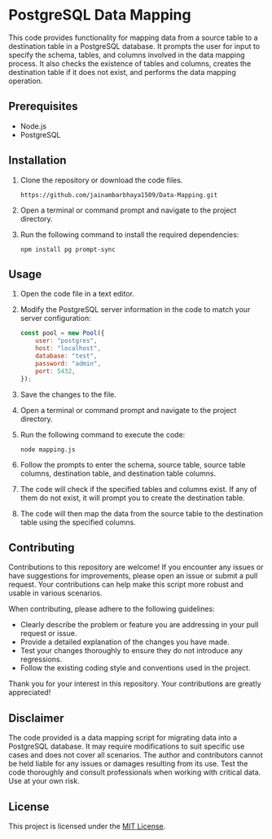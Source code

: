 # PostgreSQL Data Mapping
This code provides functionality for mapping data from a source table to a destination table in a PostgreSQL database. It prompts the user for input to specify the schema, tables, and columns involved in the data mapping process. It also checks the existence of tables and columns, creates the destination table if it does not exist, and performs the data mapping operation.

## Prerequisites
- Node.js
- PostgreSQL

## Installation
1. Clone the repository or download the code files.
    ```
    https://github.com/jainambarbhaya1509/Data-Mapping.git
    ```

2. Open a terminal or command prompt and navigate to the project directory.

3. Run the following command to install the required dependencies:
    ```
    npm install pg prompt-sync
    ```

## Usage
1. Open the code file in a text editor.

2. Modify the PostgreSQL server information in the code to match your server configuration:
    ```javascript
    const pool = new Pool({
        user: "postgres",
        host: "localhost",
        database: "test",
        password: "admin",
        port: 5432,
    });
    ```

3. Save the changes to the file.

4. Open a terminal or command prompt and navigate to the project directory.

5. Run the following command to execute the code:
    ```
    node mapping.js
    ```

6. Follow the prompts to enter the schema, source table, source table columns, destination table, and destination table columns.

7. The code will check if the specified tables and columns exist. If any of them do not exist, it will prompt you to create the destination table.

8. The code will then map the data from the source table to the destination table using the specified columns.

## Contributing
Contributions to this repository are welcome! If you encounter any issues or have suggestions for improvements, please open an issue or submit a pull request. Your contributions can help make this script more robust and usable in various scenarios.

When contributing, please adhere to the following guidelines:

- Clearly describe the problem or feature you are addressing in your pull request or issue.
- Provide a detailed explanation of the changes you have made.
- Test your changes thoroughly to ensure they do not introduce any regressions.
- Follow the existing coding style and conventions used in the project.

Thank you for your interest in this repository. Your contributions are greatly appreciated!

## Disclaimer
The code provided is a data mapping script for migrating data into a PostgreSQL database. It may require modifications to suit specific use cases and does not cover all scenarios. The author and contributors cannot be held liable for any issues or damages resulting from its use. Test the code thoroughly and consult professionals when working with critical data. Use at your own risk.

## License
This project is licensed under the [MIT License](https://opensource.org/licenses/MIT).
